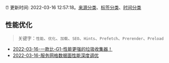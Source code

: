 :alarm_clock: 更新时间: 2022-03-16 12:57:18。[来源分类](../README.md)、[标签分类](../TAGS.md)、[时间分类](../TIMELINE.md)

## 性能优化


> 关键字：`性能`、`优化`、`加载`、`SEO`、`Hints`、`Prefetch`、`Prerender`、`Preload`



- [2022-03-16-一款比-G1-性能更强的垃圾收集器！](https://toutiao.io/k/spcxn2u) 
- [2022-03-16-服务网格数据面性能深度调优](https://toutiao.io/k/grtsmuo) 